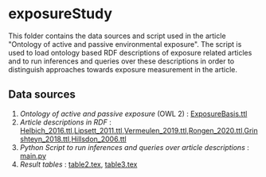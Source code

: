 # exposureStudy
 
This folder contains the data sources and script used in the article "Ontology of active and passive
environmental exposure". The script is used to load ontology based RDF descriptions of exposure related articles
and to run inferences and queries over these descriptions in order to distinguish approaches
towards exposure measurement in the article.

## Data sources
1. *Ontology of active and passive exposure* (OWL 2) : [ExposureBasis.ttl](exposureStudy/ExposureBasis.ttl)
2. *Article descriptions in RDF* : [Helbich_2016.ttl](Helbich_2016.ttl),[Lipsett_2011.ttl](exposureStudy/Lipsett_2011.ttl),[Vermeulen_2019.ttl](exposureStudy/Vermeulen_2019.ttl),[Rongen_2020.ttl](exposureStudy/Rongen_2020.ttl),[Grinshteyn_2018.ttl](exposureStudy/Grinshteyn_2018.ttl),[Hillsdon_2006.ttl](exposureStudy/Hillsdon_2006.ttl)
3. *Python Script to run inferences and queries over article descriptions* : [main.py](exposureStudy/main.py)  
4. *Result tables* : [table2.tex](exposureStudy/table2.tex), [table3.tex](exposureStudy/table3.tex) 


